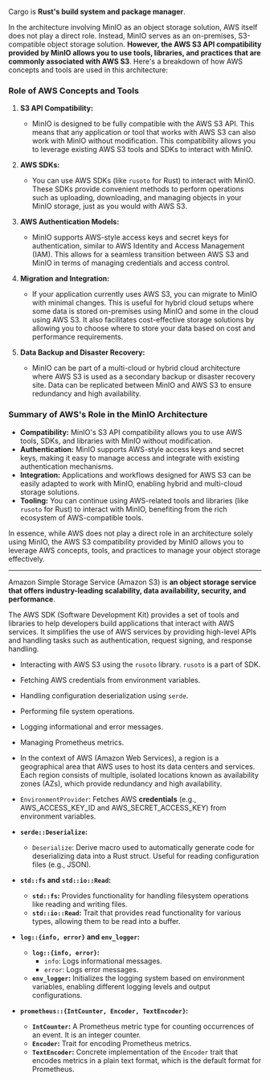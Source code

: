 Cargo is **Rust's build system and package manager**.

In the architecture involving MinIO as an object storage solution, AWS itself does not play a direct role. Instead, MinIO serves as an on-premises, S3-compatible object storage solution. **However, the AWS S3 API compatibility provided by MinIO allows you to use tools, libraries, and practices that are commonly associated with AWS S3**. Here's a breakdown of how AWS concepts and tools are used in this architecture:

### Role of AWS Concepts and Tools

1. **S3 API Compatibility:**
    
    - MinIO is designed to be fully compatible with the AWS S3 API. This means that any application or tool that works with AWS S3 can also work with MinIO without modification. This compatibility allows you to leverage existing AWS S3 tools and SDKs to interact with MinIO.
2. **AWS SDKs:**
    
    - You can use AWS SDKs (like `rusoto` for Rust) to interact with MinIO. These SDKs provide convenient methods to perform operations such as uploading, downloading, and managing objects in your MinIO storage, just as you would with AWS S3.
3. **AWS Authentication Models:**
    
    - MinIO supports AWS-style access keys and secret keys for authentication, similar to AWS Identity and Access Management (IAM). This allows for a seamless transition between AWS S3 and MinIO in terms of managing credentials and access control.
4. **Migration and Integration:**
    
    - If your application currently uses AWS S3, you can migrate to MinIO with minimal changes. This is useful for hybrid cloud setups where some data is stored on-premises using MinIO and some in the cloud using AWS S3. It also facilitates cost-effective storage solutions by allowing you to choose where to store your data based on cost and performance requirements.
5. **Data Backup and Disaster Recovery:**
    
    - MinIO can be part of a multi-cloud or hybrid cloud architecture where AWS S3 is used as a secondary backup or disaster recovery site. Data can be replicated between MinIO and AWS S3 to ensure redundancy and high availability.

### Summary of AWS's Role in the MinIO Architecture

- **Compatibility:** MinIO's S3 API compatibility allows you to use AWS tools, SDKs, and libraries with MinIO without modification.
- **Authentication:** MinIO supports AWS-style access keys and secret keys, making it easy to manage access and integrate with existing authentication mechanisms.
- **Integration:** Applications and workflows designed for AWS S3 can be easily adapted to work with MinIO, enabling hybrid and multi-cloud storage solutions.
- **Tooling:** You can continue using AWS-related tools and libraries (like `rusoto` for Rust) to interact with MinIO, benefiting from the rich ecosystem of AWS-compatible tools.

In essence, while AWS does not play a direct role in an architecture solely using MinIO, the AWS S3 compatibility provided by MinIO allows you to leverage AWS concepts, tools, and practices to manage your object storage effectively.

-----------------------------
Amazon Simple Storage Service (Amazon S3) is **an object storage service that offers industry-leading scalability, data availability, security, and performance**.

The AWS SDK (Software Development Kit) provides a set of tools and libraries to help developers build applications that interact with AWS services. It simplifies the use of AWS services by providing high-level APIs and handling tasks such as authentication, request signing, and response handling.

- Interacting with AWS S3 using the `rusoto` library. `rusoto` is a part of SDK.
- Fetching AWS credentials from environment variables.
- Handling configuration deserialization using `serde`.
- Performing file system operations.
- Logging informational and error messages.
- Managing Prometheus metrics.
- In the context of AWS (Amazon Web Services), a region is a geographical area that AWS uses to host its data centers and services. Each region consists of multiple, isolated locations known as availability zones (AZs), which provide redundancy and high availability.


- `EnvironmentProvider`: Fetches AWS **credentials** (e.g., AWS_ACCESS_KEY_ID and AWS_SECRET_ACCESS_KEY) from environment variables.

- **`serde::Deserialize`:**
	- `Deserialize`: Derive macro used to automatically generate code for deserializing data into a Rust struct. Useful for reading configuration files (e.g., JSON).

- **`std::fs` and `std::io::Read`:**
	
	- **`std::fs`:** Provides functionality for handling filesystem operations like reading and writing files.
	- **`std::io::Read`:** Trait that provides read functionality for various types, allowing them to be read into a buffer.

- **`log::{info, error}` and `env_logger`:**

	- **`log::{info, error}`:**
	    - `info`: Logs informational messages.
	    - `error`: Logs error messages.
	- **`env_logger`:** Initializes the logging system based on environment variables, enabling different logging levels and output configurations.

- **`prometheus::{IntCounter, Encoder, TextEncoder}`:**

	- **`IntCounter`:** A Prometheus metric type for counting occurrences of an event. It is an integer counter.
	- **`Encoder`:** Trait for encoding Prometheus metrics.
	- **`TextEncoder`:** Concrete implementation of the `Encoder` trait that encodes metrics in a plain text format, which is the default format for Prometheus.
